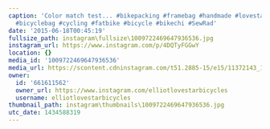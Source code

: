 ```yaml
---
caption: 'Color match test... #bikepacking #framebag #handmade #lovestarbicyclebags
  #bicyclebag #cycling #fatbike #bicycle #bikechi #SewRad'
date: '2015-06-18T00:45:19'
fullsize_path: instagram\fullsize\1009722469647936536.jpg
instagram_url: https://www.instagram.com/p/4DQTyFGGwY
location: {}
media_id: '1009722469647936536'
media_url: https://scontent.cdninstagram.com/t51.2885-15/e15/11372143_1596131213988309_1831565032_n.jpg?ig_cache_key=MTAwOTcyMjQ2OTY0NzkzNjUzNg%3D%3D.2
owner:
  id: '661611562'
  owner_url: https://www.instagram.com/elliotlovestarbicycles
  username: elliotlovestarbicycles
thumbnail_path: instagram\thumbnails\1009722469647936536.jpg
utc_date: 1434588319
---
```

